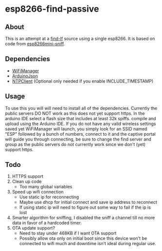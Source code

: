# esp8266-find-passive

## About
This is an attempt at a [find-lf](https://github.com/schollz/find-lf) source using a single esp8266.
It is based on code from [esp8266mini-sniff](https://github.com/rw950431/ESP8266mini-sniff).

## Dependencies
* [WiFiManager](https://github.com/tzapu/WiFiManager)
* [ArduinoJson](https://github.com/bblanchon/ArduinoJson)
* [NTPClient](https://github.com/arduino-libraries/NTPClient) (Optional only needed if you enable INCLUDE_TIMESTAMP)

## Usage
To use this you will will need to install all of the dependencies.
Currently the public servers DO NOT work as this does not yet support https.
In the arduino IDE select a flash size that includes at least 32k spiffs.
compile and upload using the Arduino IDE. If you do not have any valid wireless settings saved yet
WiFiManager will launch, you simply look for an SSID named "ESP" followed by a bunch of numbers, connect to it and the captive portal will
guide you through connecting, be sure to change the find server and group as the public servers do not currently work since we don't (yet) support https.

## Todo
1. HTTPS support
2. Clean up code
    * Too many global variables
3. Speed up wifi connection
    * Use static ip for reconnecting
    * Maybe use dhcp for initial connect and save ip address to reconnect
    * If using static ip will need to figure out some way to fail if the ip is lost
4. Smarter algorithm for sniffing, I disabled the sniff a channel till no more data in favor of a hardcoded timer.
5. OTA update support?
    * Need to stay under 468KB if I want OTA support
    * Possibly allow ota only on initial boot since this device won't be connected to wifi much and downtime isn't ideal during regular use.

